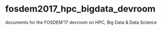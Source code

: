# fosdem2017_hpc_bigdata_devroom
documents for the FOSDEM'17 devroom on HPC, Big Data &amp; Data Science
